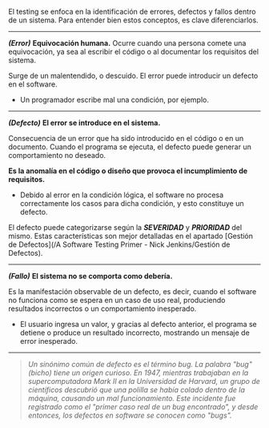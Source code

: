 El testing se enfoca en la identificación de errores, defectos y fallos dentro de un sistema. Para entender bien estos conceptos, es clave diferenciarlos.
****
***(Error)*** **Equivocación humana.** Ocurre cuando una persona comete una equivocación, ya sea al escribir el código o al documentar los requisitos del sistema. 

Surge de un malentendido, o descuido. El error puede introducir un defecto en el software.

- Un programador escribe mal una condición, por ejemplo.
****
***(Defecto)*** **El error se introduce en el sistema.** 

Consecuencia de un error que ha sido introducido en el código o en un documento. Cuando el programa se ejecuta, el defecto puede generar un comportamiento no deseado. 

**Es la anomalía en el código o diseño que provoca el incumplimiento de requisitos.**

- Debido al error en la condición lógica, el software no procesa correctamente los casos para dicha condición, y esto constituye un defecto.

El defecto puede categorizarse según la ***SEVERIDAD*** y ***PRIORIDAD*** del mismo. 
Estas características son mejor detalladas en el apartado [Gestión de Defectos](/A Software Testing Primer - Nick Jenkins/Gestión de Defectos).
****
***(Fallo)*** **El sistema no se comporta como debería.** 

Es la manifestación observable de un defecto, es decir, cuando el software no funciona como se espera en un caso de uso real, produciendo resultados incorrectos o un comportamiento inesperado. 

- El usuario ingresa un valor, y gracias al defecto anterior, el programa se detiene o produce un resultado incorrecto, mostrando un mensaje de error inesperado.
****
> *Un sinónimo común de defecto es el término bug. La palabra "bug" (bicho) tiene un origen curioso. En 1947, mientras trabajaban en la supercomputadora Mark II en la Universidad de Harvard, un grupo de científicos descubrió que una polilla se había colado dentro de la máquina, causando un mal funcionamiento. Este incidente fue registrado como el "primer caso real de un bug encontrado", y desde entonces, los defectos en software se conocen como "bugs".*